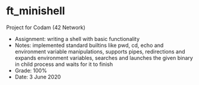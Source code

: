 # ft_minishell

Project for Codam (42 Network)

- Assignment: writing a shell with basic functionality
- Notes: implemented standard builtins like pwd, cd, echo and environment variable manipulations, supports pipes, redirections and expands environment variables, searches and launches the given binary in child process and waits for it to finish
- Grade: 100%
- Date: 3 June 2020

